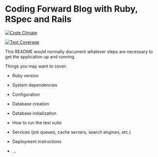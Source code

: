 # Coding Forward Blog with Ruby, RSpec and Rails

[![Code Climate](https://codeclimate.com/github/clint77/ruby-blog/badges/gpa.svg)](https://codeclimate.com/github/clint77/ruby-blog)

[![Test Coverage](https://codeclimate.com/github/clint77/ruby-blog/coverage.svg)](https://codeclimate.com/github/clint77/ruby-blog/coverage)

This README would normally document whatever steps are necessary to get the
application up and running.

Things you may want to cover:

* Ruby version

* System dependencies

* Configuration

* Database creation

* Database initialization

* How to run the test suite

* Services (job queues, cache servers, search engines, etc.)

* Deployment instructions

* ...
